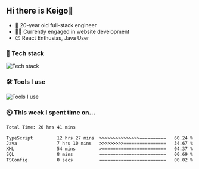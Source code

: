 
<!-- | <img align="center" src="https://github-readme-stats.vercel.app/api?username=SliverKeigo&show_icons=true&theme=vue&hide=contribs,prs&hide_border=true&count_private=true" alt="Anurag's github stats" /> | <img align="center" src="https://github-readme-stats.vercel.app/api/top-langs/?username=SliverKeigo&layout=compact&theme=vue&hide_border=true&hide=javascript,html,css&count_private=true" /> |
| ------------- | ------------- | -->


## Hi there is Keigo👋

- 🧸 20-year old full-stack engineer
- 👨‍💻 Currently engaged in website development
- 😍 React  Enthusias, Java User     

### 🔭 Tech stack

![Tech stack](https://skillicons.dev/icons?i=react,ts,java,golang,vue,python,mysql,redis,)

### 🛠 Tools I use

![Tools I use](https://skillicons.dev/icons?i=vscode,idea,vercel,cloudflare,git,github,discord,datagrip,DataGrip,typora,twiter)

### ⏲️ This week I spent time on...

<!--START_SECTION:waka-->

```txt
Total Time: 20 hrs 41 mins

TypeScript         12 hrs 27 mins  >>>>>>>>>>>>>>>==========   60.24 %
Java               7 hrs 10 mins   >>>>>>>>>================   34.67 %
XML                54 mins         >========================   04.37 %
SQL                8 mins          =========================   00.69 %
TSConfig           0 secs          =========================   00.02 %
```

<!--END_SECTION:waka-->
